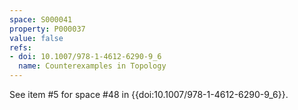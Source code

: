 ```yaml
---
space: S000041
property: P000037
value: false
refs:
- doi: 10.1007/978-1-4612-6290-9_6
  name: Counterexamples in Topology
---
```


See item #5 for space #48 in {{doi:10.1007/978-1-4612-6290-9_6}}.
